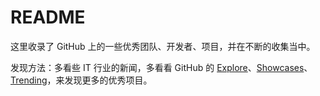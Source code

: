 README
======

这里收录了 GitHub 上的一些优秀团队、开发者、项目，并在不断的收集当中。

发现方法：多看些 IT 行业的新闻，多看看 GitHub 的 [Explore][1]、[Showcases][2]、[Trending][3]，来发现更多的优秀项目。

[1]: https://github.com/explore
[2]: https://github.com/showcases
[3]: https://github.com/trending
